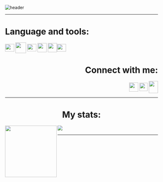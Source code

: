 ![header](https://capsule-render.vercel.app/api?type=waving&color=gradient&height=350&section=header&text=Hello%20World!&fontSize=75&animation=fadeIn&fontAlignY=35&desc=I`m%20learning%20Python%20and%20C%20and%20%20I%20also%20love%20%20programming.&descAlign=52)


---
<h1 align="left">Language and tools:</h1>
<p align="left">
<a href="https://code.visualstudio.com/" target="blank"><img align="center" src="https://upload.wikimedia.org/wikipedia/commons/thumb/9/9a/Visual_Studio_Code_1.35_icon.svg/2048px-Visual_Studio_Code_1.35_icon.svg.png" alt="" height="25" width="30" /></a>
<a href="https://github.com/" target="blank"><img align="center" src="https://i.dlpng.com/static/png/446077_preview.png" alt="" height="35" width="35" /></a>
<a href="https://www.notion.so/130513c7d185462c8757c833e51a52ef" target="blank"><img align="center" src="https://upload.wikimedia.org/wikipedia/commons/4/45/Notion_app_logo.png" alt="" height="24" width="30" /></a>
<a href="https://www.python.org/" target="blank"><img align="center" src="https://upload.wikimedia.org/wikipedia/commons/thumb/c/c3/Python-logo-notext.svg/1024px-Python-logo-notext.svg.png" alt="" height="30" width="30" /></a>
<a href="https://docs.microsoft.com/en-us/cpp/?view=msvc-170" target="blank"><img align="center" src="https://upload.wikimedia.org/wikipedia/commons/thumb/1/18/ISO_C%2B%2B_Logo.svg/1822px-ISO_C%2B%2B_Logo.svg.png" alt="" height="30" width="30" /></a
<a href="https://www.heroku.com
" target="blank"><img align="center" src="https://cdn-icons-png.flaticon.com/512/873/873120.png" alt="" height="25" width="30" /></a>
</p>
<h1 align="right">Connect with me:</h1>
<p align="right">
<a href="https://vk.com/authorpythonkazika" target="blank"><img align="center" src="https://upload.wikimedia.org/wikipedia/commons/2/21/VK.com-logo.svg" alt="" height="30" width="30" /></a>
<a href="https://t.me/pit_with_pizza" target="blank"><img align="center" src="https://upload.wikimedia.org/wikipedia/commons/thumb/8/83/Telegram_2019_Logo.svg/2048px-Telegram_2019_Logo.svg.png" alt="" height="27" width="27" /></a>
<a href="https://discordapp.com/users/781475572622295071" target="blank"><img align="center" src="https://www.logo.wine/a/logo/Discord_(software)/Discord_(software)-Logo-Color-Logo.wine.svg" alt="" height="40" width="30" /></a>
</p>


---

<h1 align="center">My stats:</h1>
<p align="center">
<div>
  <img height="170" align="left" src="https://github-readme-stats.vercel.app/api?username=pit-with-pizza&theme=onedark&show_icons=true" />
  <img src="https://github-readme-stats.vercel.app/api/top-langs/?username=pit-with-pizza&layout=compact&theme=onedark" />
</div>

<!-- [![trophy](https://github-profile-trophy.vercel.app/?username=AParovyshnaya&theme=onedark)](https://github.com/ryo-ma/github-profile-trophy) -->

---





